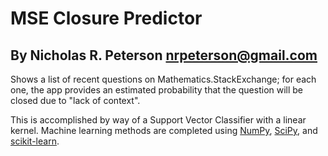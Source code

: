 # MSE Closure Predictor
## By Nicholas R. Peterson <nrpeterson@gmail.com>

Shows a list of recent questions on Mathematics.StackExchange; for each one, the app provides an estimated probability that the question will be closed due to "lack of context".

This is accomplished by way of a Support Vector Classifier with a linear kernel.  Machine learning methods are completed using [NumPy](http://www.numpy.org), [SciPy](http://scipy.org), and [scikit-learn](http://www.scikit-learn.org/).
